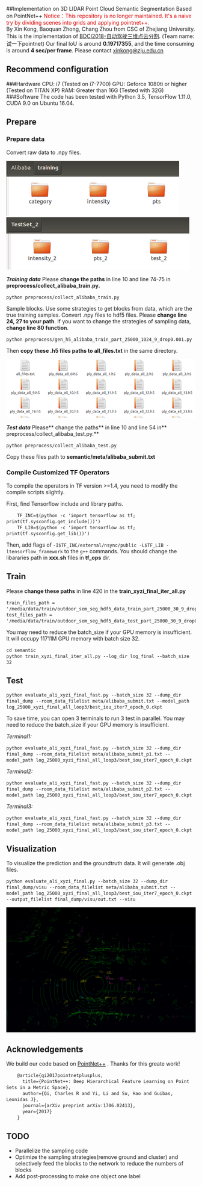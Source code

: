 ##Implementation on 3D LIDAR Point Cloud Semantic Segmentation Based on PointNet++
<font color="#dd0000">Notice：This repository is no longer maintained. It's a naive try by dividing scenes into grids and applying pointnet++.</font><br /> 
By Xin Kong, Baoquan Zhong, Chang Zhou from CSC of Zhejiang University.
This is the implementation of  [BDCI2018-自动驾驶三维点云分割](https://www.datafountain.cn/competitions/314/details/rule). (Team name: 试一下pointnet)
Our final IoU is around **0.19717355**, and the time consuming is around **4 sec/per frame**.
Please contact <xinkong@zju.edu.cn>
## Recommend configuration
###Hardware
CPU: i7 (Tested on i7-7700)
GPU: Geforce 1080ti or higher (Tested on TITAN XP)
RAM: Greater than 16G (Tested with 32G)
###Software
The code has been tested with Python 3.5, TensorFlow 1.11.0, CUDA 9.0  on Ubuntu 16.04.

## Prepare
### Prepare data
Convert raw data to .npy files.

![](readme/raw_training_data.png) 
![](readme/test_data.png) 

***Training data***
Please **change the paths** in line 10 and line 74-75 in **preprocess/collect_alibaba_train.py.**

	python preprocess/collect_alibaba_train.py

Sample blocks. Use some strategies to get blocks from data, which are the true training samples. Convert .npy files to hdf5 files.
Please **change line 24, 27 to your path**. If you want to change the strategies of sampling data, **change line 80 function**.

	python preprocess/gen_h5_alibaba_train_part_25000_1024_9_drop0.001.py

Then **copy these .h5 files paths to all_files.txt** in the same directory.

![](readme/hdf5_files.png) 


***Test data***
Please** change the paths** in line 10 and line 54 in** preprocess/collect_alibaba_test.py.**

	python preprocess/collect_alibaba_test.py

Copy these files path to **semantic/meta/alibaba_submit.txt**


### Compile Customized TF Operators
To compile the operators in TF version >=1.4, you need to modify the compile scripts slightly.

First, find Tensorflow include and library paths.

        TF_INC=$(python -c 'import tensorflow as tf; print(tf.sysconfig.get_include())')
        TF_LIB=$(python -c 'import tensorflow as tf; print(tf.sysconfig.get_lib())')
        
Then, add flags of `-I$TF_INC/external/nsync/public -L$TF_LIB -ltensorflow_framework` to the `g++` commands.
You should change the libararies path in **xxx.sh** files in **tf_ops** dir. 

## Train
Please **change these paths** in line 420 in the **train_xyzi_final_iter_all.py**

	train_files_path = '/media/data/train/outdoor_sem_seg_hdf5_data_train_part_25000_30_9_drop0.001/all_files.txt'
	test_files_path = '/media/data/train/outdoor_sem_seg_hdf5_data_test_part_25000_30_9_drop0.001/all_files.txt'
	    

You may need to reduce the batch_size if your GPU memory is insufficient. It will occupy 11711M GPU memory with batch size 32.

	cd semantic
	python train_xyzi_final_iter_all.py --log_dir log_final --batch_size 32

## Test
	python evaluate_ali_xyzi_final_fast.py --batch_size 32 --dump_dir final_dump --room_data_filelist meta/alibaba_submit.txt --model_path log_25000_xyzi_final_all_loop3/best_iou_iter7_epoch_0.ckpt
	
To save time, you can open 3 terminals to run 3 test in parallel. You may need to reduce the batch_size if your GPU memory is insufficient.

*Terminal1:*

	python evaluate_ali_xyzi_final_fast.py --batch_size 32 --dump_dir final_dump --room_data_filelist meta/alibaba_submit_p1.txt --model_path log_25000_xyzi_final_all_loop3/best_iou_iter7_epoch_0.ckpt

*Terminal2:*

	python evaluate_ali_xyzi_final_fast.py --batch_size 32 --dump_dir final_dump --room_data_filelist meta/alibaba_submit_p2.txt --model_path log_25000_xyzi_final_all_loop3/best_iou_iter7_epoch_0.ckpt

*Terminal3:*

	python evaluate_ali_xyzi_final_fast.py --batch_size 32 --dump_dir final_dump --room_data_filelist meta/alibaba_submit_p3.txt --model_path log_25000_xyzi_final_all_loop3/best_iou_iter7_epoch_0.ckpt
	
## Visualization
To visualize the prediction and the groundtruth data. It will generate .obj files.

	python evaluate_ali_xyzi_final.py --batch_size 32 --dump_dir final_dump/visu --room_data_filelist meta/alibaba_submit.txt --model_path log_25000_xyzi_final_all_loop3/best_iou_iter7_epoch_0.ckpt --output_filelist final_dump/visu/out.txt --visu

![](readme/visu_demo.png) 

## Acknowledgements
We build our code based on [PointNet++](https://github.com/charlesq34/pointnet2) . Thanks for this greate work!

        @article{qi2017pointnetplusplus,
          title={PointNet++: Deep Hierarchical Feature Learning on Point Sets in a Metric Space},
          author={Qi, Charles R and Yi, Li and Su, Hao and Guibas, Leonidas J},
          journal={arXiv preprint arXiv:1706.02413},
          year={2017}
        }
        
## TODO
- Parallelize the sampling code
- Optimize the sampling strategies(remove ground and cluster) and selectively feed the blocks to the network to reduce the numbers of blocks
- Add post-processing to make one object one label

